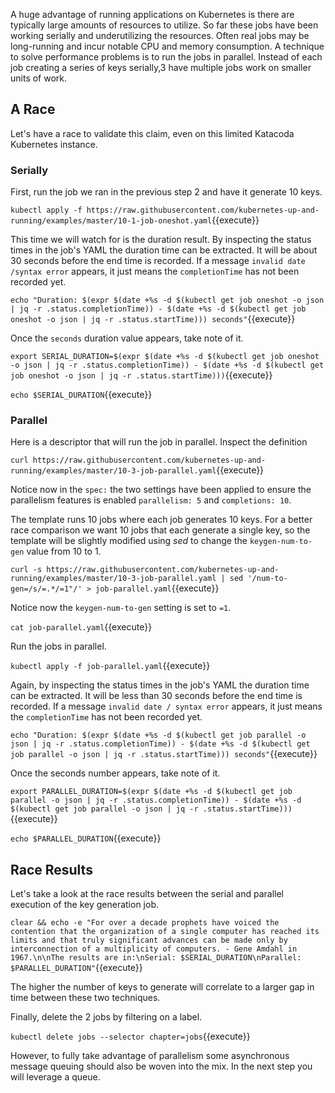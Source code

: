 A huge advantage of running applications on Kubernetes is there are typically large amounts of resources to utilize. So far these jobs have been working serially and underutilizing the resources. Often real jobs may be long-running and incur notable CPU and memory consumption. A technique to solve performance problems is to run the jobs in parallel. Instead of each job creating a series of keys serially,3 have multiple jobs work on smaller units of work.

## A Race ##

Let's have a race to validate this claim, even on this limited Katacoda Kubernetes instance.

### Serially ###

First, run the job we ran in the previous step 2 and have it generate 10 keys.

`kubectl apply -f https://raw.githubusercontent.com/kubernetes-up-and-running/examples/master/10-1-job-oneshot.yaml`{{execute}}

This time we will watch for is the duration result. By inspecting the status times in the job's YAML the duration time can be extracted. It will be about 30 seconds before the end time is recorded. If a message `invalid date /syntax error` appears, it just means the `completionTime` has not been recorded yet.

`echo "Duration: $(expr $(date +%s -d $(kubectl get job oneshot -o json | jq -r .status.completionTime)) - $(date +%s -d $(kubectl get job oneshot -o json | jq -r .status.startTime))) seconds"`{{execute}}

Once the `seconds` duration value appears, take note of it.

`export SERIAL_DURATION=$(expr $(date +%s -d $(kubectl get job oneshot -o json | jq -r .status.completionTime)) - $(date +%s -d $(kubectl get job oneshot -o json | jq -r .status.startTime)))`{{execute}}

`echo $SERIAL_DURATION`{{execute}}

### Parallel ###

Here is a descriptor that will run the job in parallel. Inspect the definition

`curl https://raw.githubusercontent.com/kubernetes-up-and-running/examples/master/10-3-job-parallel.yaml`{{execute}}

Notice now in the `spec:` the two settings have been applied to ensure the parallelism features is enabled `parallelism: 5` and `completions: 10`.

The template runs 10 jobs where each job generates 10 keys. For a better race comparison we want 10 jobs that each generate a single key, so the template will be slightly modified using _sed_ to change the `keygen-num-to-gen` value from 10 to 1.

`curl -s https://raw.githubusercontent.com/kubernetes-up-and-running/examples/master/10-3-job-parallel.yaml | sed '/num-to-gen=/s/=.*/=1"/' > job-parallel.yaml`{{execute}}

Notice now the `keygen-num-to-gen` setting is set to `=1`.

`cat job-parallel.yaml`{{execute}}

Run the jobs in parallel.

`kubectl apply -f job-parallel.yaml`{{execute}}

Again, by inspecting the status times in the job's YAML the duration time can be extracted. It will be less than 30 seconds before the end time is recorded. If a message `invalid date / syntax error` appears, it just means the `completionTime` has not been recorded yet.

`echo "Duration: $(expr $(date +%s -d $(kubectl get job parallel -o json | jq -r .status.completionTime)) - $(date +%s -d $(kubectl get job parallel -o json | jq -r .status.startTime))) seconds"`{{execute}}

Once the seconds number appears, take note of it.

`export PARALLEL_DURATION=$(expr $(date +%s -d $(kubectl get job parallel -o json | jq -r .status.completionTime)) - $(date +%s -d $(kubectl get job parallel -o json | jq -r .status.startTime)))`{{execute}}

`echo $PARALLEL_DURATION`{{execute}}

## Race Results ##

Let's take a look at the race results between the serial and parallel execution of the key generation job.

`clear && echo -e "For over a decade prophets have voiced the contention that the organization of a single computer has reached its limits and that truly significant advances can be made only by interconnection of a multiplicity of computers. - Gene Amdahl in 1967.\n\nThe results are in:\nSerial: $SERIAL_DURATION\nParallel: $PARALLEL_DURATION"`{{execute}}

The higher the number of keys to generate will correlate to a larger gap in time between these two techniques.

Finally, delete the 2 jobs by filtering on a label.

`kubectl delete jobs --selector chapter=jobs`{{execute}}

However, to fully take advantage of parallelism some asynchronous message queuing should also be woven into the mix. In the next step you will leverage a queue.
